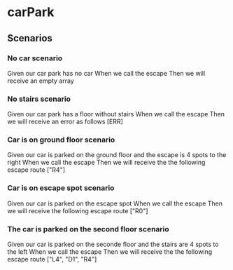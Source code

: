 # carPark

## Scenarios

### No car scenario

Given our car park has no car
When we call the escape
Then we will receive an empty array

### No stairs scenario

Given our car park has a floor without stairs
When we call the escape
Then we will receive an error as follows [ERR]

### Car is on ground floor scenario

Given our car is parked on the ground floor and the escape is 4 spots to the right
When we call the escape
Then we will receive the the following escape route ["R4"]

### Car is on escape spot scenario

Given our car is parked on the escape spot
When we call the escape
Then we will receive the following escape route ["R0"]

### The car is parked on the second floor scenario

Given our car is parked on the seconde floor and the stairs are 4 spots to the left
When we call the escape
Then we will receive the the following escape route ["L4", "D1", "R4"]
